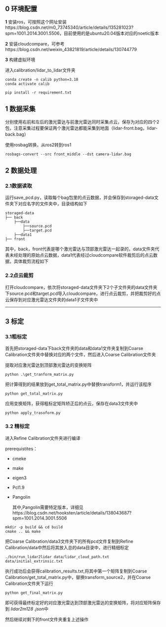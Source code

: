 



## 0 环境配置

**1** 安装ros，可按照这个网址安装https://blog.csdn.net/m0_73745340/article/details/135281023?spm=1001.2014.3001.5506，目前使用的是ubuntu20.04版本对应的noetic版本

**2** 安装cloudcompare，可参考https://blog.csdn.net/weixin_43821819/article/details/130744779

**3** 构建虚拟环境

进入calibration/lidar_to_lidar文件夹

```
conda create -n calib python=3.10
conda activate calib

pip install -r requirement.txt
```



## 1 数据采集

分别使用右前和左后的激光雷达与前激光雷达同时采集点云，保存为对应的四个2包，注意采集过程要保证两个激光雷达都能采集到地面（lidar-front.bag，lidar-back.bag）

使用rosbag转换，从ros2转到ros1

```
rosbags-convert --src front_middle --dst camera-lidar.bag
```



## 2 数据处理

### 2.1数据读取

运行save_pcd.py，读取每个bag包里的点云数据，并会保存到storaged-data文件夹下对应名字的文件夹中，目录结构如下

```
storaged-data
├── back
	├──data
		├──source.pcd
		├──target.pcd
	├──data1
├── front
```

其中，back，front代表是哪个激光雷达与顶部激光雷达一起录的，data文件夹代表未经处理的原始点云数据，data1代表经过cloudcompare软件裁剪后的点云数据，具体裁剪流程如下



### 2.2点云裁剪

打开cloudcompare，依次将storaged-data文件夹下2个子文件夹的data文件夹下source.pcd和target.pcd导入cloudcompare，进行点云裁剪，并把裁剪好的点云保存到对应激光雷达文件夹的data1子文件夹中

****

## 3 标定

### 3.1粗标定

首先把storaged-data下back文件夹的data和data1文件夹复制到Coarse Calibration文件夹中替换对应的两个文件，然后进入Coarse Calibration文件夹

提取对应激光雷达到顶部激光雷达的变换矩阵

```
python .\get_tranform_matrix.py
```

把计算得到的结果放到get_total_matrix.py中替换transform1，并运行该程序

```
python get_total_matrix.py
```

应用变换矩阵，获得粗标定矩阵矫正后的点云，保存在data3文件夹中

```
python apply_trasoform.py
```



### 3.2 精标定

进入Refine Calibration文件夹进行编译

prerequistites：

- cmeke

- make

- eigen3

- Pcl1.9

- Pangolin

  其中,Pangolin需要特定版本，详细见https://blog.csdn.net/hooksten/article/details/138043687?spm=1001.2014.3001.5506

```
mkdir -p build && cd build
cmake .. && make
```

把Coarse Calibration/data3文件夹下的所有pcd文件复制到Refine Calibration/data中然后将其放入总的data目录中，进行精细标定

```
./bin/run_lidar2lidar data/lidar_cloud_path.txt data/initial_extrinsic.txt
```

执行成功后会获得calibration_results.txt,将其中第一个矩阵复制到Coarse Calibration/get_total_matrix.py中，替换transform_source2，并在Coarse Calibration文件夹下运行

```
python get_final_matrix.py
```

即可获得最终标定好的对应激光雷达到顶部激光雷达的变换矩阵，将对应矩阵保存到  *lidar2m128 .json*中

然后继续对剩下的front文件夹重复上述操作



